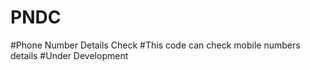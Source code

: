 # PNDC
#Phone Number Details Check 
#This code can check mobile numbers details 
#Under Development 
